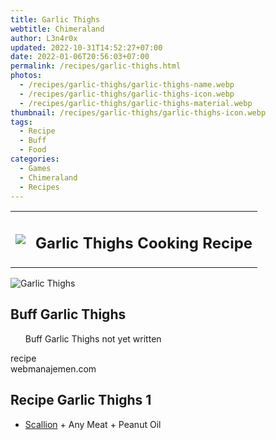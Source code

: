 ```yaml
---
title: Garlic Thighs
webtitle: Chimeraland
author: L3n4r0x
updated: 2022-10-31T14:52:27+07:00
date: 2022-01-06T20:56:03+07:00
permalink: /recipes/garlic-thighs.html
photos:
  - /recipes/garlic-thighs/garlic-thighs-name.webp
  - /recipes/garlic-thighs/garlic-thighs-icon.webp
  - /recipes/garlic-thighs/garlic-thighs-material.webp
thumbnail: /recipes/garlic-thighs/garlic-thighs-icon.webp
tags:
  - Recipe
  - Buff
  - Food
categories:
  - Games
  - Chimeraland
  - Recipes
---
```


<section id="bootstrap-wrapper"><link rel="stylesheet" href="https://cdn.statically.io/gh/dimaslanjaka/Web-Manajemen/40ac3225/css/bootstrap-4.5-wrapper.css"/><div class="row mb-2"><div class="col-md-12 mb-2"><table class="table" id="post-info"><tbody><tr><td><img class="d-inline-block me-2" src="/chimeraland/recipes/garlic-thighs/garlic-thighs-icon.webp" width="auto" height="auto"/></td><td><h1 class="fs-5">Garlic Thighs Cooking Recipe</h1></td></tr></tbody></table></div></div><div class="card mb-2"><div class="row g-0"><div class="col-sm-4 position-relative mb-2"><img src="/chimeraland/recipes/garlic-thighs/garlic-thighs-material.webp" class="card-img fit-cover w-100 h-100" alt="Garlic Thighs" data-fancybox="true"/></div><div class="col-sm-8 mb-2"><div class="card-body"><h2 class="card-title fs-5">Buff Garlic Thighs</h2><div class="card-text"><ul>Buff Garlic Thighs not yet written</ul></div><span class="badge rounded-pill bg-dark">recipe</span></div><div class="card-footer text-end text-muted">webmanajemen.com</div></div></div></div><div class="row mb-2"><div class="col-12 col-lg-6 recipe-item mb-2"><div class="card"><div class="card-body"><h2 class="card-title fs-5">Recipe Garlic Thighs 1</h2><div class="card-text"><ul><li><a class="text-decoration-none" href="/chimeraland/materials/scallion.html">Scallion</a><span> + </span>Any Meat<span> + </span>Peanut Oil</li></ul></div></div></div></div></div></section>